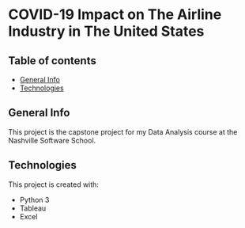# COVID-19 Impact on The Airline Industry in The United States

## Table of contents
* [General Info](#general_info)
* [Technologies](#technologies)

## General Info
This project is the capstone project for my Data Analysis course at the Nashville Software School.

## Technologies
This project is created with:
* Python 3
* Tableau
* Excel
